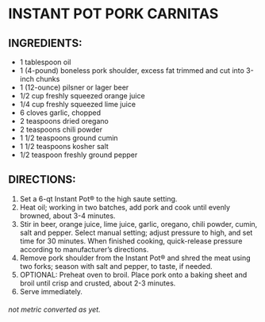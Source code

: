 # INSTANT POT PORK CARNITAS

## INGREDIENTS:

- 1 tablespoon oil
- 1 (4-pound) boneless pork shoulder, excess fat trimmed and cut into 3-inch chunks
- 1 (12-ounce) pilsner or lager beer
- 1/2 cup freshly squeezed orange juice
- 1/4 cup freshly squeezed lime juice
- 6 cloves garlic, chopped
- 2 teaspoons dried oregano
- 2 teaspoons chili powder
- 1 1/2 teaspoons ground cumin
- 1 1/2 teaspoons kosher salt
- 1/2 teaspoon freshly ground pepper
  
## DIRECTIONS:

1. Set a 6-qt Instant Pot® to the high saute setting.
2. Heat oil; working in two batches, add pork and cook until evenly browned, about 3-4 minutes.
3. Stir in beer, orange juice, lime juice, garlic, oregano, chili powder, cumin, salt and pepper. Select manual setting; adjust pressure to high, and set time for 30 minutes. When finished cooking, quick-release pressure according to manufacturer’s directions.
4. Remove pork shoulder from the Instant Pot® and shred the meat using two forks; season with salt and pepper, to taste, if needed.
5. OPTIONAL: Preheat oven to broil. Place pork onto a baking sheet and broil until crisp and crusted, about 2-3 minutes.
6. Serve immediately.


###### not metric converted as yet.
